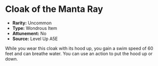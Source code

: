 
# Cloak of the Manta Ray

* **Rarity:** Uncommon
* **Type:** Wondrous Item
* **Attunement:** No
* **Source:** Level Up A5E


While you wear this cloak with its hood up, you gain a swim speed of 60 feet and can breathe water. You can use an action to put the hood up or down.
